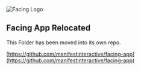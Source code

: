 ![Facing Logo](https://raw.githubusercontent.com/manifestinteractive/facing/master/assets/logo/rectangle/logo_rectangle.jpg)

Facing App Relocated
---

This Folder has been moved into its own repo.

[https://github.com/manifestinteractive/facing-app](https://github.com/manifestinteractive/facing-app)
